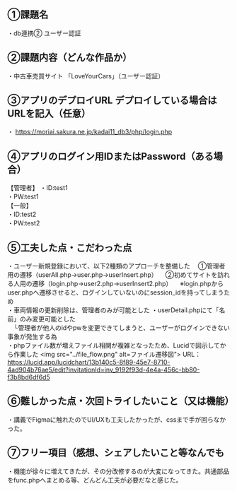 ## ①課題名
・db連携② ユーザー認証
 ## ②課題内容（どんな作品か）
・中古車売買サイト 「LoveYourCars」（ユーザー認証）
## ③アプリのデプロイURL デプロイしている場合はURLを記入（任意）
・ https://moriai.sakura.ne.jp/kadai11_db3/php/login.php
## ④アプリのログイン用IDまたはPassword（ある場合）
【管理者】
・ID:test1   
・PW:test1  
【一般】  
・ID:test2   
・PW:test2  
 ## ⑤工夫した点・こだわった点
・ユーザー新規登録において、以下2種類のアプローチを整備した
　①管理者用の遷移（userAll.php→user.php→userInsert.php）
　②初めてサイトを訪れる人用の遷移（login.php→user2.php→userInsert2.php）
　※login.phpからuser.phpへ遷移させると、ログインしていないのにsession_idを持ってしまうため  
・車両情報の更新削除は、管理者のみが可能とした
・userDetail.phpにて「名前」のみ変更可能とした  
　└管理者が他人のidやpwを変更できてしまうと、ユーザーがログインできない事象が発生する為  
・phpファイル数が増えファイル相関が複雑となったため、Lucidで図示してから作業した
<img src="../file_flow.png" alt=ファイル遷移図">
URL：https://lucid.app/lucidchart/13b140c5-8f89-45e7-8710-4ad904b76ae5/edit?invitationId=inv_9192f93d-4e4a-456c-bb80-f3b8bd6df6d5 

 ## ⑥難しかった点・次回トライしたいこと（又は機能）
・講義でFigmaに触れたのでUI/UXも工夫したかったが、cssまで手が回らなかった。
 ## ⑦フリー項目（感想、シェアしたいこと等なんでも
・機能が徐々に増えてきたが、その分改修するのが大変になってきた。共通部品をfunc.phpへまとめる等、どんどん工夫が必要だなと感じた。